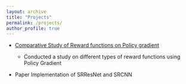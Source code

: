 ```yaml
---
layout: archive
title: "Projects"
permalink: /projects/
author_profile: true
---
```



- [Comparative Study of Reward functions on Policy gradient](https://github.com/soham-chitnis10/policy-gradient-gaussian)
    - Conducted a study on different types of reward functions using Policy Gradient

- Paper Implementation of SRResNet and SRCNN
